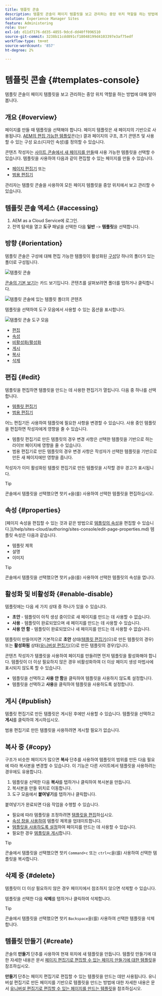 ```yaml
---
title: 템플릿 콘솔
description: 템플릿 콘솔이 페이지 템플릿을 보고 관리하는 중앙 위치 역할을 하는 방법에 대해 알아봅니다.
solution: Experience Manager Sites
feature: Administering
role: User
exl-id: d11d7176-dd35-4855-9dcd-dd40ff096510
source-git-commit: 3238b11cdd891cf18048199d4103397e3af75edf
workflow-type: tm+mt
source-wordcount: '857'
ht-degree: 2%

---
```


# 템플릿 콘솔 {#templates-console}

템플릿 콘솔이 페이지 템플릿을 보고 관리하는 중앙 위치 역할을 하는 방법에 대해 알아봅니다.

## 개요 {#overview}

페이지를 만들 때 템플릿을 선택해야 합니다. 페이지 템플릿은 새 페이지의 기반으로 사용됩니다. [AEM의 편집 가능한 템플릿](/help/implementing/developing/components/templates.md)은(는) 결과 페이지의 구조, 초기 콘텐츠 및 사용할 수 있는 구성 요소(디자인 속성)를 정의할 수 있습니다.

콘텐츠 작성자는 [사이트 콘솔에서 새 페이지를 만들](/help/sites-cloud/authoring/sites-console/creating-pages.md)때 사용 가능한 템플릿을 선택할 수 있습니다. 템플릿을 사용하여 다음과 같이 편집할 수 있는 페이지를 만들 수 있습니다.

* [페이지 편집기](/help/sites-cloud/authoring/page-editor/templates.md) 또는
* [범용 편집기](/help/sites-cloud/authoring/universal-editor/templates.md)

관리자는 템플릿 콘솔을 사용하여 모든 페이지 템플릿을 중앙 위치에서 보고 관리할 수 있습니다.

## 템플릿 콘솔 액세스 {#accessing}

1. AEM as a Cloud Service에 로그인.
1. 전역 탐색을 열고 **도구** 패널을 선택한 다음 **일반** -> **템플릿**&#x200B;을 선택합니다.

## 방향 {#orientation}

템플릿 콘솔은 구성에 대해 편집 가능한 템플릿이 활성화된 [구성](/help/implementing/developing/introduction/configurations.md)당 하나의 폴더가 있는 폴더로 구성됩니다.

![템플릿 콘솔](assets/templates-console/templates-console.png)

[콘솔의 기본 보기](/help/sites-cloud/authoring/quick-start.md)는 카드 보기입니다. 콘텐츠를 살펴보려면 폴더를 탭하거나 클릭합니다.

![템플릿 콘솔에 있는 템플릿 폴더의 콘텐츠](assets/templates-console/templates-console-templates.png)

템플릿을 선택하여 도구 모음에서 사용할 수 있는 옵션을 표시합니다.

![템플릿 콘솔 도구 모음](assets/templates-console/templates-console-toolbar.png)

* [편집](#edit-edit)
* [속성](#properties)
* [비활성화/활성화](#enable-disable)
* [게시](#publish)
* [복사](#copy)
* [삭제](#delete)

## 편집 {#edit}

템플릿을 편집하면 템플릿을 만드는 데 사용한 편집기가 열립니다. 다음 중 하나를 선택합니다.

* [템플릿 편집기](/help/sites-cloud/authoring/page-editor/templates.md)
* [범용 편집기](/help/sites-cloud/authoring/universal-editor/templates.md)

어느 편집기든 사용하여 템플릿에 필요한 사항을 변경할 수 있습니다. 사용 중인 템플릿을 편집하면 작성자에게 영향을 줄 수 있습니다.

* 템플릿 편집기로 만든 템플릿의 경우 변경 사항은 선택한 템플릿을 기반으로 하는 라이브 페이지에 영향을 줄 수 있습니다.
* 범용 편집기로 만든 템플릿의 경우 변경 사항은 작성자가 선택한 템플릿을 기반으로 만든 새 페이지에만 영향을 줍니다.

작성자가 이미 활성화된 템플릿 편집기로 만든 템플릿을 시작할 경우 경고가 표시됩니다.

>[!TIP]
>
>콘솔에서 템플릿을 선택했으면 핫키 `e`을(를) 사용하여 선택한 템플릿을 편집하십시오.

## 속성 {#properties}

[페이지 속성을 편집할 수 있는 것과 같은 방법으로 [템플릿의 속성](/help/sites-cloud/authoring/page-editor/templates.md)을 편집할 수 있습니다.](/help/sites-cloud/authoring/sites-console/edit-page-properties.md) 템플릿 속성은 다음과 같습니다.

* 템플릿 제목
* 설명
* 이미지

>[!TIP]
>
>콘솔에서 템플릿을 선택했으면 핫키 `p`을(를) 사용하여 선택한 템플릿의 속성을 엽니다.

## 활성화 및 비활성화 {#enable-disable}

템플릿에는 다음 세 가지 상태 중 하나가 있을 수 있습니다.

* **초안** - 템플릿이 아직 생성 중이므로 새 페이지를 만드는 데 사용할 수 없습니다.
* **사용** - 템플릿이 완료되었으며 새 페이지를 만드는 데 사용할 수 있습니다.
* **사용 안 함** - 템플릿이 완료되었으나 새 페이지를 만드는 데 사용할 수 없습니다.

템플릿이 만들어지면 기본적으로 **초안** 상태([템플릿 편집기](/help/sites-cloud/authoring/page-editor/templates.md)(으)로 만든 템플릿의 경우) 또는 **활성화됨** 상태([유니버설 편집기](/help/sites-cloud/authoring/universal-editor/templates.md)(으)로 만든 템플릿의 경우)입니다.

콘텐츠 작성자가 템플릿을 사용하여 페이지를 만들려면 먼저 템플릿을 활성화해야 합니다. 템플릿이 더 이상 필요하지 않은 경우 비활성화하여 더 이상 페이지 생성 마법사에 표시되지 않도록 할 수 있습니다.

* 템플릿을 선택하고 **사용 안 함**&#x200B;을 클릭하여 템플릿을 사용하지 않도록 설정합니다.
* 템플릿을 선택하고 **사용**&#x200B;을 클릭하여 템플릿을 사용하도록 설정합니다.

## 게시 {#publish}

템플릿 편집기로 만든 템플릿은 게시된 후에만 사용할 수 있습니다. 템플릿을 선택하고 **게시**&#x200B;를 클릭하여 게시하십시오.

범용 편집기로 만든 템플릿을 사용하려면 게시할 필요가 없습니다.

## 복사 중 {#copy}

구조가 비슷한 페이지가 많으면 **복사** 단추를 사용하여 템플릿의 범위를 만든 다음 필요에 따라 복사본을 변경할 수 있습니다. 이 기능은 다른 사이트에서 템플릿을 사용하려는 경우에도 유용합니다.

1. 템플릿을 선택한 다음 **복사**&#x200B;를 탭하거나 클릭하여 복사본을 만듭니다.
1. 복사본을 만들 위치로 이동합니다.
1. 도구 모음에서 **붙여넣기**&#x200B;를 탭하거나 클릭합니다.

붙여넣기가 완료되면 다음 작업을 수행할 수 있습니다.

* 필요에 따라 템플릿을 조정하려면 [템플릿을 편집](#edit)하십시오.
* [속성 창을 사용하여](#properties) 템플릿 제목을 업데이트합니다.
* [템플릿을 사용하도록 설정](#enable-disable)하여 페이지를 만드는 데 사용할 수 있습니다.
* 필요한 경우 [템플릿을 게시](#publish)합니다.

>[!TIP]
>
>콘솔에서 템플릿을 선택했으면 핫키 `Command+c` 또는 `ctrl+c`을(를) 사용하여 선택한 템플릿을 복사합니다.

## 삭제 중 {#delete}

템플릿이 더 이상 필요하지 않은 경우 페이지에서 참조하지 않으면 삭제할 수 있습니다.

템플릿을 선택한 다음 **삭제**&#x200B;를 탭하거나 클릭하여 삭제합니다.

>[!TIP]
>
>콘솔에서 템플릿을 선택했으면 핫키 `Backspace`을(를) 사용하여 선택한 템플릿을 삭제합니다.

## 템플릿 만들기 {#create}

콘솔의 **만들기** 단추를 사용하여 현재 위치에 새 템플릿을 만듭니다. 템플릿 만들기에 대한 자세한 내용은 문서 [페이지 편집기로 편집할 수 있는 페이지 만들기에 대한 템플릿](/help/sites-cloud/authoring/page-editor/templates.md)을 참조하십시오.

**만들기** 단추는 페이지 편집기로 편집할 수 있는 템플릿을 만드는 데만 사용됩니다. 유니버설 편집기로 만든 페이지를 기반으로 템플릿을 만드는 방법에 대한 자세한 내용은 문서 [유니버설 편집기로 편집할 수 있는 페이지를 만드는 템플릿](/help/sites-cloud/authoring/universal-editor/templates.md)을 참조하십시오.
